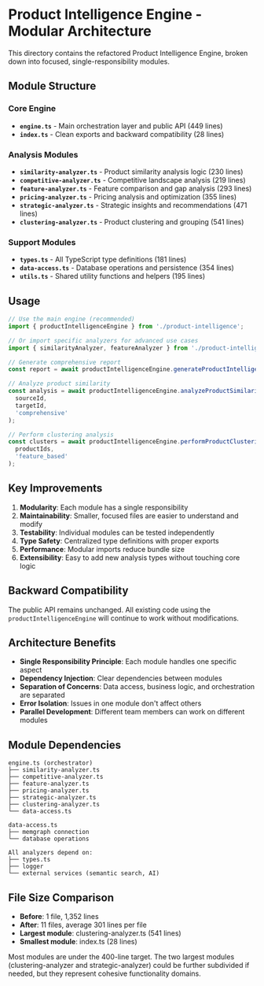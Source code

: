 # Product Intelligence Engine - Modular Architecture

This directory contains the refactored Product Intelligence Engine, broken down into focused, single-responsibility modules.

## Module Structure

### Core Engine
- **`engine.ts`** - Main orchestration layer and public API (449 lines)
- **`index.ts`** - Clean exports and backward compatibility (28 lines)

### Analysis Modules
- **`similarity-analyzer.ts`** - Product similarity analysis logic (230 lines)
- **`competitive-analyzer.ts`** - Competitive landscape analysis (219 lines)
- **`feature-analyzer.ts`** - Feature comparison and gap analysis (293 lines)
- **`pricing-analyzer.ts`** - Pricing analysis and optimization (355 lines)
- **`strategic-analyzer.ts`** - Strategic insights and recommendations (471 lines)
- **`clustering-analyzer.ts`** - Product clustering and grouping (541 lines)

### Support Modules
- **`types.ts`** - All TypeScript type definitions (181 lines)
- **`data-access.ts`** - Database operations and persistence (354 lines)
- **`utils.ts`** - Shared utility functions and helpers (195 lines)

## Usage

```typescript
// Use the main engine (recommended)
import { productIntelligenceEngine } from './product-intelligence';

// Or import specific analyzers for advanced use cases
import { similarityAnalyzer, featureAnalyzer } from './product-intelligence';

// Generate comprehensive report
const report = await productIntelligenceEngine.generateProductIntelligenceReport(productId);

// Analyze product similarity
const analysis = await productIntelligenceEngine.analyzeProductSimilarity(
  sourceId,
  targetId,
  'comprehensive'
);

// Perform clustering analysis
const clusters = await productIntelligenceEngine.performProductClustering(
  productIds,
  'feature_based'
);
```

## Key Improvements

1. **Modularity**: Each module has a single responsibility
2. **Maintainability**: Smaller, focused files are easier to understand and modify
3. **Testability**: Individual modules can be tested independently
4. **Type Safety**: Centralized type definitions with proper exports
5. **Performance**: Modular imports reduce bundle size
6. **Extensibility**: Easy to add new analysis types without touching core logic

## Backward Compatibility

The public API remains unchanged. All existing code using the `productIntelligenceEngine` will continue to work without modifications.

## Architecture Benefits

- **Single Responsibility Principle**: Each module handles one specific aspect
- **Dependency Injection**: Clear dependencies between modules
- **Separation of Concerns**: Data access, business logic, and orchestration are separated
- **Error Isolation**: Issues in one module don't affect others
- **Parallel Development**: Different team members can work on different modules

## Module Dependencies

```
engine.ts (orchestrator)
├── similarity-analyzer.ts
├── competitive-analyzer.ts
├── feature-analyzer.ts
├── pricing-analyzer.ts
├── strategic-analyzer.ts
├── clustering-analyzer.ts
└── data-access.ts

data-access.ts
├── memgraph connection
└── database operations

All analyzers depend on:
├── types.ts
├── logger
└── external services (semantic search, AI)
```

## File Size Comparison

- **Before**: 1 file, 1,352 lines
- **After**: 11 files, average 301 lines per file
- **Largest module**: clustering-analyzer.ts (541 lines)
- **Smallest module**: index.ts (28 lines)

Most modules are under the 400-line target. The two largest modules (clustering-analyzer and strategic-analyzer) could be further subdivided if needed, but they represent cohesive functionality domains.